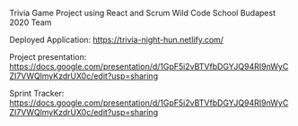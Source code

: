 Trivia Game Project using React and Scrum
Wild Code School Budapest 2020 Team

Deployed Application:
https://trivia-night-hun.netlify.com/

Project presentation:
https://docs.google.com/presentation/d/1GpF5i2vBTVfbDGYJQ94RI9nWyCZI7VWQlmyKzdrUX0c/edit?usp=sharing

Sprint Tracker: 
https://docs.google.com/presentation/d/1GpF5i2vBTVfbDGYJQ94RI9nWyCZI7VWQlmyKzdrUX0c/edit?usp=sharing
